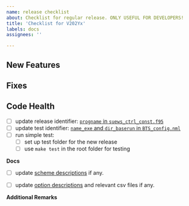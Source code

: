 ```yaml
---
name: release checklist
about: Checklist for regular release. ONLY USEFUL FOR DEVELOPERS!
title: 'Checklist for V202Yx'
labels: docs
assignees: ''

---
```

## New Features
<!--planned new features-->

## Fixes
<!--planned fixes-->

## Code Health
- [ ] update release identifier: [`progname` in `suews_ctrl_const.f95`](../../SUEWS-SourceCode/suews_ctrl_const.f95)
- [ ] update test identifier: [`name_exe` and `dir_baserun` in `BTS_config.nml`](../../Test/code/BTS_config.nml)
- [ ] run simple test:
  - [ ] set up test folder for the new release
  - [ ] use `make test` in the root folder for testing

**Docs**
- [ ] update [scheme descriptions](../../docs/source/parameterisations-and-sub-models.rst) if any.
- [ ] update [option descriptions](../../docs/source/input_files/RunControl/RunControl.rst) and relevant csv files if any.


**Additional Remarks**
<!-- Other remarks about this release -->
